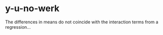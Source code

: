 # y-u-no-werk

The differences in means do not coincide with the interaction terms from a regression...
